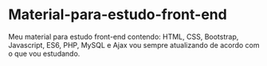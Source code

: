 # Material-para-estudo-front-end
Meu material para estudo front-end contendo: HTML, CSS, Bootstrap, Javascript, ES6, PHP, MySQL e Ajax vou sempre atualizando de acordo com o que vou estudando.
